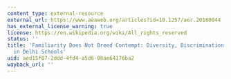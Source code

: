 ```yaml
---
content_type: external-resource
external_url: https://www.aeaweb.org/articles?id=10.1257/aer.20180044
has_external_license_warning: true
license: https://en.wikipedia.org/wiki/All_rights_reserved
status: ''
title: 'Familiarity Does Not Breed Contempt: Diversity, Discrimination and Generosity
  in Delhi Schools'
uid: aed15f87-2ddd-4fd4-a5d6-08ae64176ba2
wayback_url: ''
---
```

